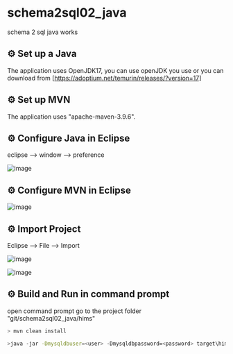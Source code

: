 # schema2sql02_java
schema 2 sql java works

## ⚙️ Set up a Java
The application uses OpenJDK17, you can use openJDK you use or you can download from  [https://adoptium.net/temurin/releases/?version=17] 

## ⚙️ Set up MVN
The application uses "apache-maven-3.9.6".

## ⚙️ Configure Java in Eclipse

eclipse --> window --> preference

![image](https://github.com/manilokesh/schema2sql02_java/assets/8210587/652a74ee-6f5a-4c93-8002-b49e93cb09ce)


## ⚙️ Configure MVN in Eclipse

![image](https://github.com/manilokesh/schema2sql02_java/assets/8210587/0ba90bd9-5914-417b-9398-76bccb12a297)

## ⚙️ Import Project

Eclipse --> File --> Import

![image](https://github.com/manilokesh/schema2sql02_java/assets/8210587/f45062b4-35d2-49eb-a618-bbf134d04469)

![image](https://github.com/manilokesh/schema2sql02_java/assets/8210587/cac57d6b-19e6-4e3e-8fbb-5db1ad7f016f)

## ⚙️ Build and Run in command prompt
open command prompt 
go to the project folder "git/schema2sql02_java/hims"

```bash
> mvn clean install
```

```bash
>java -jar -Dmysqldbuser=<user> -Dmysqldbpassword=<password> target\hims-0.0.1-SNAPSHOT.jar
```

